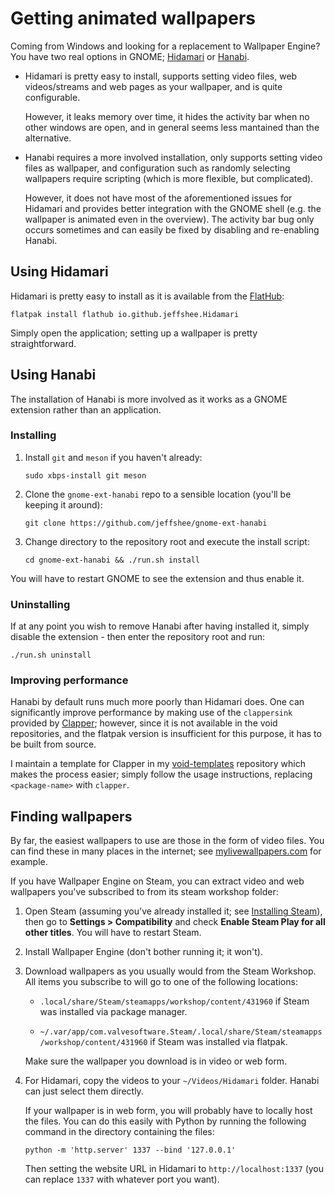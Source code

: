 # Getting animated wallpapers

Coming from Windows and looking for a replacement to Wallpaper Engine? You have two real options in GNOME; [Hidamari](https://github.com/jeffshee/hidamari) or [Hanabi](https://github.com/jeffshee/gnome-ext-hanabi).

- Hidamari is pretty easy to install, supports setting video files, web videos/streams and web pages as your wallpaper, and is quite configurable.

  However, it leaks memory over time, it hides the activity bar when no other windows are open, and in general seems less mantained than the alternative.

- Hanabi requires a more involved installation, only supports setting video files as wallpaper, and configuration such as randomly selecting wallpapers require scripting (which is more flexible, but complicated).

  However, it does not have most of the aforementioned issues for Hidamari and provides better integration with the GNOME shell (e.g. the wallpaper is animated even in the overview). The activity bar bug only occurs sometimes and can easily be fixed by disabling and re-enabling Hanabi.

## Using Hidamari

Hidamari is pretty easy to install as it is available from the [FlatHub](Installing%20apps%20via%20Flatpak.md):

```
flatpak install flathub io.github.jeffshee.Hidamari
```

Simply open the application; setting up a wallpaper is pretty straightforward.

## Using Hanabi

The installation of Hanabi is more involved as it works as a GNOME extension rather than an application.

### Installing

1.  Install `git` and `meson` if you haven't already:

    ```Shell
    sudo xbps-install git meson
    ```

2.  Clone the `gnome-ext-hanabi` repo to a sensible location (you'll be keeping it around):

    ```Shell
    git clone https://github.com/jeffshee/gnome-ext-hanabi
    ```

3.  Change directory to the repository root and execute the install script:

    ```Shell
    cd gnome-ext-hanabi && ./run.sh install
    ```

You will have to restart GNOME to see the extension and thus enable it.

### Uninstalling

If at any point you wish to remove Hanabi after having installed it, simply disable the extension - then enter the repository root and run:

```Shell
./run.sh uninstall
```

### Improving performance

Hanabi by default runs much more poorly than Hidamari does. One can significantly improve performance by making use of the `clappersink` provided by [Clapper](https://github.com/Rafostar/clapper); however, since it is not available in the void repositories, and the flatpak version is insufficient for this purpose, it has to be built from source.

I maintain a template for Clapper in my [void-templates](https://github.com/deimonn/void-templates) repository which makes the process easier; simply follow the usage instructions, replacing `<package-name>` with `clapper`.

## Finding wallpapers

By far, the easiest wallpapers to use are those in the form of video files. You can find these in many places in the internet; see [mylivewallpapers.com](https://mylivewallpapers.com/) for example.

If you have Wallpaper Engine on Steam, you can extract video and web wallpapers you've subscribed to from its steam workshop folder:

1.  Open Steam (assuming you've already installed it; see [Installing Steam](Installing%20Steam.md)), then go to **Settings > Compatibility** and check **Enable Steam Play for all other titles**. You will have to restart Steam.

2.  Install Wallpaper Engine (don't bother running it; it won't).

3.  Download wallpapers as you usually would from the Steam Workshop. All items you subscribe to will go to one of the following locations:

    - `.local/share/Steam/steamapps/workshop/content/431960` if Steam was installed via package manager.

    - `~/.var/app/com.valvesoftware.Steam/.local/share/Steam/steamapps/workshop/content/431960` if Steam was installed via flatpak.

    Make sure the wallpaper you download is in video or web form.

4.  For Hidamari, copy the videos to your `~/Videos/Hidamari` folder. Hanabi can just select them directly.

    If your wallpaper is in web form, you will probably have to locally host the files. You can do this easily with Python by running the following command in the directory containing the files:

    ```Shell
    python -m 'http.server' 1337 --bind '127.0.0.1'
    ```

    Then setting the website URL in Hidamari to `http://localhost:1337` (you can replace `1337` with whatever port you want).
